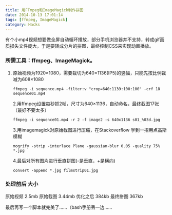 ```yaml
---
title: 用FFmpeg和ImageMagick制作拼图
date: 2014-10-13 17:01:14
tags: [ffmpeg, ImageMagick]
category: Hacks
---
```


有个小mp4视频想要做全屏自动循环播放，部分手机浏览器并不支持，转成gif画质损失文件庞大，于是要转成分片的拼图，最终控制CSS来实现动画播放。

### 所需工具：ffmpeg、ImageMagick。

1.  原始视频为1920×1080，需要裁切为640×1136(IP5)的竖幅，只能先按比例裁减为608×1080

    `ffmpeg -i sequence.mp4 -filter:v "crop=640:1139:100:100" -crf 18 sequence01.mp4`

    2.用ffmpeg设置每秒抓2帧，尺寸为640×1136，自动命名，最终截图17张（最好不要太多）

    `ffmpeg -i sequence01.mp4 -r 2 -f image2 -s 640x1136 s01_%03d.jpg`

    3.用imagemagick对原始截图进行压缩，在Stackoverflow 学到一招用点高斯模糊

    `mogrify -strip -interlace Plane -gaussian-blur 0.05 -quality 75% *.jpg`

    4.最后对所有图片进行垂直拼图(-是垂直，+是横向)

    `convert -append *.jpg filmstrip01.jpg`

### 处理前后 大小

原始视频 2.5mb
原始截图 3.44mb
优化之后 384kb
最终拼图 367kb

最后再写一个脚本就完美了……（bash手册丢一边……

